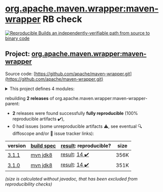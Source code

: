 [org.apache.maven.wrapper:maven-wrapper](https://central.sonatype.com/artifact/org.apache.maven.wrapper/maven-wrapper/versions) RB check
=======

[![Reproducible Builds](https://reproducible-builds.org/images/logos/rb.svg) an independently-verifiable path from source to binary code](https://reproducible-builds.org/)

## Project: [org.apache.maven.wrapper:maven-wrapper](https://central.sonatype.com/artifact/org.apache.maven.wrapper/maven-wrapper/versions)

Source code: [https://github.com/apache/maven-wrapper.git](https://github.com/apache/maven-wrapper.git)

<details><summary>This project defines 4 modules:</summary>

* [org.apache.maven.plugins:maven-wrapper-plugin](https://search.maven.org/artifact/org.apache.maven.plugins/maven-wrapper-plugin/)
* [org.apache.maven.wrapper:maven-wrapper](https://search.maven.org/artifact/org.apache.maven.wrapper/maven-wrapper/)
* [org.apache.maven.wrapper:maven-wrapper-distribution](https://search.maven.org/artifact/org.apache.maven.wrapper/maven-wrapper-distribution/)
* [org.apache.maven.wrapper:maven-wrapper-parent](https://search.maven.org/artifact/org.apache.maven.wrapper/maven-wrapper-parent/)
</details>

rebuilding **2 releases** of org.apache.maven.wrapper:maven-wrapper-parent:
- **2** releases were found successfully **fully reproducible** (100% reproducible artifacts :heavy_check_mark:),
- 0 had issues (some unreproducible artifacts :warning:, see eventual :mag: diffoscope and/or :memo: issue tracker links):

| version | [build spec](/BUILDSPEC.md) | [result](https://reproducible-builds.org/docs/jvm/): reproducible? | size |
| -- | --------- | ------ | -- |
| [3.1.1](https://search.maven.org/artifact/org.apache.maven.wrapper/maven-wrapper/3.1.1/pom) | [mvn jdk8](wrapper-3.1.1.buildspec) | [result](maven-wrapper-parent-3.1.1.buildinfo): [14 :heavy_check_mark: ](maven-wrapper-parent-3.1.1.buildcompare) | 356K |
| [3.1.0](https://search.maven.org/artifact/org.apache.maven.wrapper/maven-wrapper-parent/3.1.0/pom) | [mvn jdk8](wrapper-3.1.0.buildspec) | [result](maven-wrapper-parent-3.1.0.buildinfo): [14 :heavy_check_mark: ](maven-wrapper-parent-3.1.0.buildcompare) | 351K |

<i>(size is calculated without javadoc, that has been excluded from reproducibility checks)</i>
